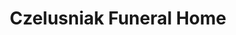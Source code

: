 ---
title: "Czelusniak Funeral Home"
url: /northampton/czelusniak-funeral-home/
shop: Bestattungen
---